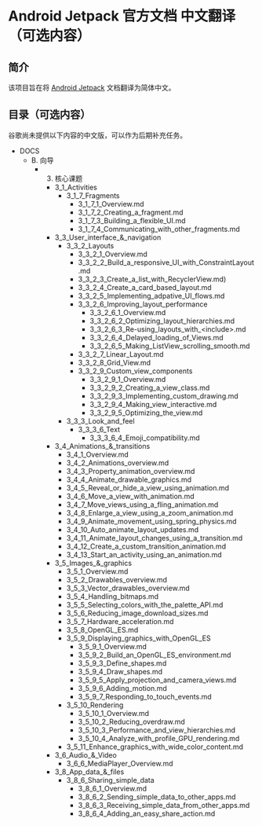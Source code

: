 # Android Jetpack 官方文档 中文翻译（可选内容）

## 简介
该项目旨在将 [Android Jetpack](https://developer.android.google.cn/jetpack/) 文档翻译为简体中文。

## 目录（可选内容）
谷歌尚未提供以下内容的中文版，可以作为后期补充任务。

- DOCS
    - B. 向导
        - 3. 核心课题
            - 3_1_Activities
                - 3_1_7_Fragments
                    - 3_1_7_1_Overview.md
                    - 3_1_7_2_Creating_a_fragment.md
                    - 3_1_7_3_Building_a_flexible_UI.md
                    - 3_1_7_4_Communicating_with_other_fragments.md
            - 3_3_User_interface_&_navigation
                - 3_3_2_Layouts
                    - 3_3_2_1_Overview.md
                    - 3_3_2_2_Build_a_responsive_UI_with_ConstraintLayout.md
                    - 3_3_2_3_Create_a_list_with_RecyclerView.md)
                    - 3_3_2_4_Create_a_card_based_layout.md
                    - 3_3_2_5_Implementing_adpative_UI_flows.md
                    - 3_3_2_6_Improving_layout_performance
                        - 3_3_2_6_1_Overview.md
                        - 3_3_2_6_2_Optimizing_layout_hierarchies.md
                        - 3_3_2_6_3_Re-using_layouts_with_&lt;include&gt;.md
                        - 3_3_2_6_4_Delayed_loading_of_Views.md
                        - 3_3_2_6_5_Making_ListView_scrolling_smooth.md
                    - 3_3_2_7_Linear_Layout.md
                    - 3_3_2_8_Grid_View.md
                    - 3_3_2_9_Custom_view_components
                        - 3_3_2_9_1_Overview.md
                        - 3_3_2_9_2_Creating_a_view_class.md
                        - 3_3_2_9_3_Implementing_custom_drawing.md
                        - 3_3_2_9_4_Making_view_interactive.md
                        - 3_3_2_9_5_Optimizing_the_view.md
                - 3_3_3_Look_and_feel
                    - 3_3_3_6_Text
                        - 3_3_3_6_4_Emoji_compatibility.md
            - 3_4_Animations_&_transitions
                - 3_4_1_Overview.md
                - 3_4_2_Animations_overview.md
                - 3_4_3_Property_animation_overview.md
                - 3_4_4_Animate_drawable_graphics.md
                - 3_4_5_Reveal_or_hide_a_view_using_animation.md
                - 3_4_6_Move_a_view_with_animation.md
                - 3_4_7_Move_views_using_a_fling_animation.md
                - 3_4_8_Enlarge_a_view_using_a_zoom_animation.md
                - 3_4_9_Animate_movement_using_spring_physics.md
                - 3_4_10_Auto_animate_layout_updates.md
                - 3_4_11_Animate_layout_changes_using_a_transition.md
                - 3_4_12_Create_a_custom_transition_animation.md
                - 3_4_13_Start_an_activity_using_an_animation.md
            - 3_5_Images_&_graphics
                - 3_5_1_Overview.md
                - 3_5_2_Drawables_overview.md
                - 3_5_3_Vector_drawables_overview.md
                - 3_5_4_Handling_bitmaps.md
                - 3_5_5_Selecting_colors_with_the_palette_API.md
                - 3_5_6_Reducing_image_download_sizes.md
                - 3_5_7_Hardware_acceleration.md
                - 3_5_8_OpenGL_ES.md
                - 3_5_9_Displaying_graphics_with_OpenGL_ES
                    - 3_5_9_1_Overview.md
                    - 3_5_9_2_Build_an_OpenGL_ES_environment.md
                    - 3_5_9_3_Define_shapes.md
                    - 3_5_9_4_Draw_shapes.md
                    - 3_5_9_5_Apply_projection_and_camera_views.md
                    - 3_5_9_6_Adding_motion.md
                    - 3_5_9_7_Responding_to_touch_events.md
                - 3_5_10_Rendering
                    - 3_5_10_1_Overview.md
                    - 3_5_10_2_Reducing_overdraw.md
                    - 3_5_10_3_Performance_and_view_hierarchies.md
                    - 3_5_10_4_Analyze_with_profile_GPU_rendering.md
                - 3_5_11_Enhance_graphics_with_wide_color_content.md
            - 3_6_Audio_&_Video
                - 3_6_6_MediaPlayer_Overview.md
            - 3_8_App_data_&_files
                - 3_8_6_Sharing_simple_data
                    - 3_8_6_1_Overview.md
                    - 3_8_6_2_Sending_simple_data_to_other_apps.md
                    - 3_8_6_3_Receiving_simple_data_from_other_apps.md
                    - 3_8_6_4_Adding_an_easy_share_action.md

